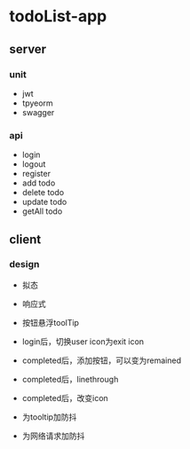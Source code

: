 <!--
 * @Author: PacificD
 * @Date: 2021-10-07 12:08:11
 * @LastEditors: PacificD
 * @LastEditTime: 2021-10-07 22:06:23
 * @Description: 
-->
# todoList-app
## server
### unit
- jwt
- tpyeorm
- swagger
### api
- login
- logout
- register
- add todo
- delete todo
- update todo
- getAll todo
## client
### design
- 拟态
- 响应式
- 按钮悬浮toolTip

- login后，切换user icon为exit icon

- completed后，添加按钮，可以变为remained
- completed后，linethrough
- completed后，改变icon

- 为tooltip加防抖
- 为网络请求加防抖